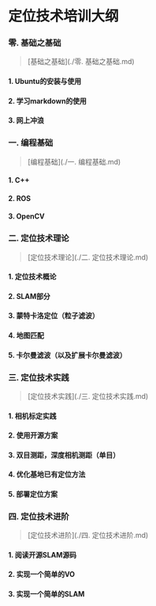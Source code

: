 # 定位技术培训大纲

### 零. 基础之基础

> [基础之基础](./零. 基础之基础.md)

#### 1. Ubuntu的安装与使用

#### 2. 学习markdown的使用

#### 3. 网上冲浪

### 一.  编程基础

> [编程基础](./一.  编程基础.md)

#### 1. C++

#### 2. ROS

#### 3. OpenCV

### 二.  定位技术理论

> [定位技术理论](./二.  定位技术理论.md)

#### 1. 定位技术概论

#### 2. SLAM部分

#### 3. 蒙特卡洛定位（粒子滤波）

#### 4. 地图匹配

#### 5. 卡尔曼滤波（以及扩展卡尔曼滤波）

### 三.  定位技术实践

> [定位技术实践](./三. 定位技术实践.md)

#### 1. 相机标定实践

#### 2. 使用开源方案

#### 3. 双目测距，深度相机测距（单目）

#### 4. 优化基地已有定位方法

#### 5. 部署定位方案

### 四.  定位技术进阶

> [定位技术进阶](./四.  定位技术进阶.md)

#### 1. 阅读开源SLAM源码

#### 2. 实现一个简单的VO

#### 3. 实现一个简单的SLAM



